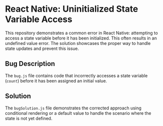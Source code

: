 # React Native: Uninitialized State Variable Access

This repository demonstrates a common error in React Native: attempting to access a state variable before it has been initialized. This often results in an undefined value error.  The solution showcases the proper way to handle state updates and prevent this issue. 

## Bug Description
The `bug.js` file contains code that incorrectly accesses a state variable (`count`) before it has been assigned an initial value. 

## Solution
The `bugSolution.js` file demonstrates the corrected approach using conditional rendering or a default value to handle the scenario where the state is not yet defined.